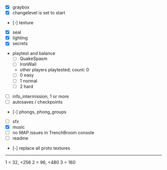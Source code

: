- [x] graybox
- [x] changelevel is set to start
- [-] texture
- [x] seal
- [x] lighting
- [x] secrets
- playtest and balance
  - [ ] QuakeSpasm
  - [ ] IronWail
  - other players playtested; count: 0
  - [ ] 0 easy
  - [ ] 1 normal
  - [ ] 2 hard
- [ ] info_intermission, 1 or more
- [ ] autosaves / checkpoints
- [-] phongs, phong_groups
- [ ] sfx
- [x] music
- [ ] no MAP issues in TrenchBroom console
- [ ] readme
- [-] replace all proto textures

---

1 = 32, <256
2 = 96, <480
3 = 160
